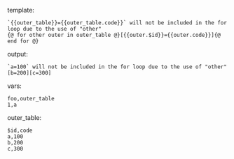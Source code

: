 template:

```
`{{outer_table}}={{outer_table.code}}` will not be included in the for loop due to the use of "other"
{@ for other outer in outer_table @}[{{outer.$id}}={{outer.code}}]{@ end for @}
```

output:

```
`a=100` will not be included in the for loop due to the use of "other"
[b=200][c=300]
```

vars:

```
foo,outer_table
1,a
```

outer_table:

```
$id,code
a,100
b,200
c,300
```
